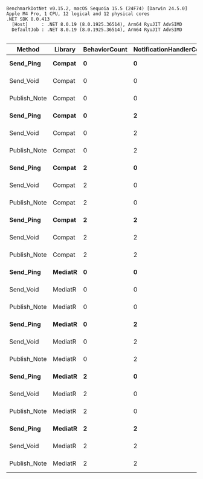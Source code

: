 ```

BenchmarkDotNet v0.15.2, macOS Sequoia 15.5 (24F74) [Darwin 24.5.0]
Apple M4 Pro, 1 CPU, 12 logical and 12 physical cores
.NET SDK 8.0.413
  [Host]     : .NET 8.0.19 (8.0.1925.36514), Arm64 RyuJIT AdvSIMD
  DefaultJob : .NET 8.0.19 (8.0.1925.36514), Arm64 RyuJIT AdvSIMD


```
| Method       | Library | BehaviorCount | NotificationHandlerCount | Mean      | Error    | StdDev   | Gen0   | Gen1   | Allocated |
|------------- |-------- |-------------- |------------------------- |----------:|---------:|---------:|-------:|-------:|----------:|
| **Send_Ping**    | **Compat**  | **0**             | **0**                        |  **66.96 ns** | **0.214 ns** | **0.200 ns** | **0.0526** |      **-** |     **440 B** |
| Send_Void    | Compat  | 0             | 0                        |  59.31 ns | 0.181 ns | 0.170 ns | 0.0353 |      - |     296 B |
| Publish_Note | Compat  | 0             | 0                        |  21.45 ns | 0.038 ns | 0.035 ns | 0.0029 |      - |      24 B |
| **Send_Ping**    | **Compat**  | **0**             | **2**                        |  **67.60 ns** | **0.171 ns** | **0.151 ns** | **0.0526** |      **-** |     **440 B** |
| Send_Void    | Compat  | 0             | 2                        |  59.71 ns | 0.152 ns | 0.134 ns | 0.0353 |      - |     296 B |
| Publish_Note | Compat  | 0             | 2                        |  40.15 ns | 0.040 ns | 0.037 ns | 0.0172 |      - |     144 B |
| **Send_Ping**    | **Compat**  | **2**             | **0**                        | **105.53 ns** | **0.385 ns** | **0.360 ns** | **0.0956** |      **-** |     **800 B** |
| Send_Void    | Compat  | 2             | 0                        |  90.85 ns | 0.216 ns | 0.202 ns | 0.0612 |      - |     512 B |
| Publish_Note | Compat  | 2             | 0                        |  21.48 ns | 0.045 ns | 0.042 ns | 0.0029 |      - |      24 B |
| **Send_Ping**    | **Compat**  | **2**             | **2**                        | **104.48 ns** | **0.382 ns** | **0.319 ns** | **0.0956** |      **-** |     **800 B** |
| Send_Void    | Compat  | 2             | 2                        |  88.33 ns | 0.228 ns | 0.213 ns | 0.0612 |      - |     512 B |
| Publish_Note | Compat  | 2             | 2                        |  36.88 ns | 0.158 ns | 0.147 ns | 0.0172 |      - |     144 B |
| **Send_Ping**    | **MediatR** | **0**             | **0**                        |  **61.25 ns** | **0.286 ns** | **0.267 ns** | **0.0401** | **0.0001** |     **336 B** |
| Send_Void    | MediatR | 0             | 0                        |  59.98 ns | 0.317 ns | 0.297 ns | 0.0315 | 0.0001 |     264 B |
| Publish_Note | MediatR | 0             | 0                        |  35.05 ns | 0.091 ns | 0.085 ns | 0.0105 | 0.0001 |      88 B |
| **Send_Ping**    | **MediatR** | **0**             | **2**                        |  **65.44 ns** | **0.402 ns** | **0.376 ns** | **0.0401** | **0.0001** |     **336 B** |
| Send_Void    | MediatR | 0             | 2                        |  57.97 ns | 0.259 ns | 0.243 ns | 0.0315 | 0.0001 |     264 B |
| Publish_Note | MediatR | 0             | 2                        |  78.15 ns | 0.351 ns | 0.328 ns | 0.0554 | 0.0001 |     464 B |
| **Send_Ping**    | **MediatR** | **2**             | **0**                        | **124.69 ns** | **0.562 ns** | **0.525 ns** | **0.0975** | **0.0002** |     **816 B** |
| Send_Void    | MediatR | 2             | 0                        | 116.71 ns | 0.575 ns | 0.538 ns | 0.0716 |      - |     600 B |
| Publish_Note | MediatR | 2             | 0                        |  33.77 ns | 0.151 ns | 0.134 ns | 0.0105 | 0.0001 |      88 B |
| **Send_Ping**    | **MediatR** | **2**             | **2**                        | **125.64 ns** | **0.576 ns** | **0.510 ns** | **0.0975** | **0.0002** |     **816 B** |
| Send_Void    | MediatR | 2             | 2                        | 115.83 ns | 0.257 ns | 0.215 ns | 0.0716 |      - |     600 B |
| Publish_Note | MediatR | 2             | 2                        |  79.64 ns | 0.360 ns | 0.337 ns | 0.0554 | 0.0001 |     464 B |
